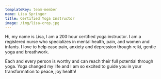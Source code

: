 ```yaml
---
templateKey: team-member
name: Lisa Springer
title: Certified Yoga Instructor
image: /img/lisa-crop.jpg
---
```

Hi, my name is Lisa, I am a 200 hour certified yoga instructor. I am a registered nurse who specializes in mental health, pain, and women and infants. I love to help ease pain, anxiety and depression though reiki, gentle yoga and breathwork.

Each and every person is worthy and can reach their full potential through yoga. Yoga changed my life and I am so excited to guide you in your transformation to peace, joy health!
